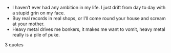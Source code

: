  - I haven’t ever had any ambition in my life. I just drift from day to day with a stupid grin on my face.
 - Buy real records in real shops, or I’ll come round your house and scream at your mother.
 - Heavy metal drives me bonkers, it makes me want to vomit, heavy metal really is a pile of puke.

3 quotes
